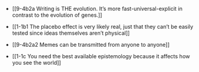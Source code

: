 - [[9-4b2a Writing is THE evolution. It’s more fast-universal-explicit in contrast to the evolution of genes.]]

- [[1-1b1 The placebo effect is very likely real, just that they can’t be easily tested since ideas themselves aren’t physical]]

- [[9-4b2a2 Memes can be transmitted from anyone to anyone]]

- [[1-1c You need the best available epistemology because it affects how you see the world]]